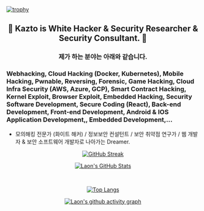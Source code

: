 [![trophy](https://github-profile-trophy.vercel.app/?username=KaztoRay&theme=algolia&column=10)](https://github.com/Luon/)

<div align = "center">
<h2> 💫 Kazto is White Hacker & Security Researcher & Security Consultant. 💫 </h2>
</div>

<div align = "center">
<h3> 제가 하는 분야는 아래와 같습니다. </h3>
</div>

### Webhacking, Cloud Hacking (Docker, Kubernetes), Mobile Hacking, Pwnable, Reversing, Forensic, Game Hacking, Cloud Infra Security (AWS, Azure, GCP), Smart Contract Hacking, Kernel Exploit, Browser Exploit, Embedded Hacking, Security Software Development, Secure Coding (React), Back-end Development, Front-end Development, Android & IOS Application Development,, Embedded Development,...
 
- 모의해킹 전문가 (화이트 해커) / 정보보안 컨설턴트 / 보안 취약점 연구가 / 웹 개발자 & 보안 소프트웨어 개발자로 나아가는 Dreamer.

<div align = "center">

[![GitHub Streak](https://github-readme-streak-stats.herokuapp.com/?user=KaztoRay&theme=holi-theme)](https://git.io/streak-stats)

[![Laon's GitHub Stats](https://github-readme-stats.vercel.app/api?username=KaztoRay&hide=contribs,prs&show_icons=true&theme=ambient_gradient)](https://github.com/anuraghazra/github-readme-stats)

<br>

[![Top Langs](https://github-readme-stats.vercel.app/api/top-langs/?username=KaztoRay&langs_count=10&hide=contribs,prs&show_icons=true&theme=ambient_gradient)](https://github.com/anuraghazra/github-readme-stats)

[![Laon's github activity graph](https://github-readme-activity-graph.vercel.app/graph?username=KaztoRay&theme=react-dark&border=true)](https://github.com/ashutosh00710/github-readme-activity-graph)

</div>
 
 
